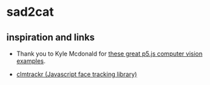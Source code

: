 # sad2cat



## inspiration and links

- Thank you to Kyle Mcdonald for
[these great p5.js computer vision examples](https://kylemcdonald.github.io/cv-examples/).

- [clmtrackr (Javascript face tracking library)](https://www.auduno.com/clmtrackr)


